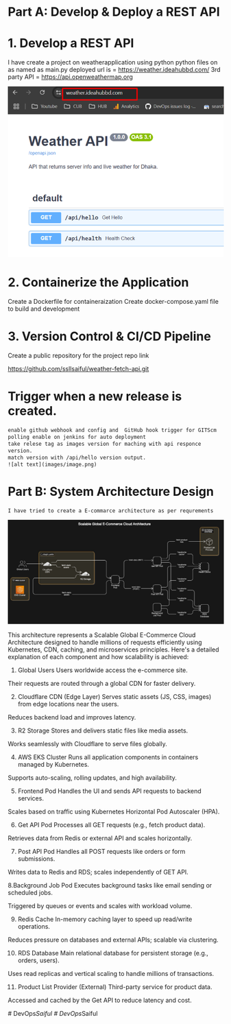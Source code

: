 # Part A: Develop & Deploy a REST API

# 1. Develop a REST API

I have create a project on weatherapplication using python
python files on as named as main.py
deployed url is = https://weather.ideahubbd.com/
3rd party API = https://api.openweathermap.org


![alt text](images/weather.png)

# 2. Containerize the Application

Create a Dockerfile for containeraization
Create docker-compose.yaml file to build and development


# 3. Version Control & CI/CD Pipeline

Create a public repository for the project repo link 
    
https://github.com/ssllsaiful/weather-fetch-api.git


# Trigger when a new release is created.

    enable github webhook and config and  GitHub hook trigger for GITScm polling enable on jenkins for auto deployment
    take relese tag as images version for maching with api responce version.
    match version with /api/hello version output.
    ![alt text](images/image.png)

# Part B: System Architecture Design
    I have tried to create a E-commarce architecture as per requrements 

   ![alt text](diagram/e-commerce-architecture.jpg)



This architecture represents a Scalable Global E-Commerce Cloud Architecture designed to handle millions of requests efficiently using Kubernetes, CDN, caching, and microservices principles. Here's a detailed explanation of each component and how scalability is achieved:


1. Global Users
Users worldwide access the e-commerce site.

Their requests are routed through a global CDN for faster delivery.



2. Cloudflare CDN (Edge Layer)
Serves static assets (JS, CSS, images) from edge locations near the users.

Reduces backend load and improves latency.


3. R2 Storage
Stores and delivers static files like media assets.

Works seamlessly with Cloudflare to serve files globally.

4. AWS EKS Cluster
Runs all application components in containers managed by Kubernetes.

Supports auto-scaling, rolling updates, and high availability.



5. Frontend Pod
Handles the UI and sends API requests to backend services.

Scales based on traffic using Kubernetes Horizontal Pod Autoscaler (HPA).


6. Get API Pod
Processes all GET requests (e.g., fetch product data).

Retrieves data from Redis or external API and scales horizontally.



7. Post API Pod
Handles all POST requests like orders or form submissions.

Writes data to Redis and RDS; scales independently of GET API.


8.Background Job Pod
Executes background tasks like email sending or scheduled jobs.

Triggered by queues or events and scales with workload volume.



9. Redis Cache
In-memory caching layer to speed up read/write operations.

Reduces pressure on databases and external APIs; scalable via clustering.


10. RDS Database
Main relational database for persistent storage (e.g., orders, users).

Uses read replicas and vertical scaling to handle millions of transactions.



11. Product List Provider (External)
Third-party service for product data.

Accessed and cached by the Get API to reduce latency and cost.

#   D e v O p s _ S a i f u l 
 
 #   D e v O p s _ S a i f u l 
 
 